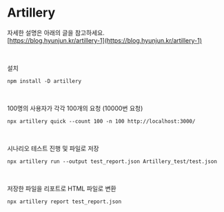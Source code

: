 # Artillery
자세한 설명은 아래의 글을 참고하세요. <br>
[https://blog.hyunjun.kr/artillery-1](https://blog.hyunjun.kr/artillery-1)

<br>

설치
```shell
npm install -D artillery
```

<br>

100명의 사용자가 각각 100개의 요청 (10000번 요청)
```shell
npx artillery quick --count 100 -n 100 http://localhost:3000/
```

<br>

시나리오 테스트 진행 및 파일로 저장
```shell
npx artillery run --output test_report.json Artillery_test/test.json
```

<br>

저장한 파일을 리포트로 HTML 파일로 변환
```shell
npx artillery report test_report.json                               
```
